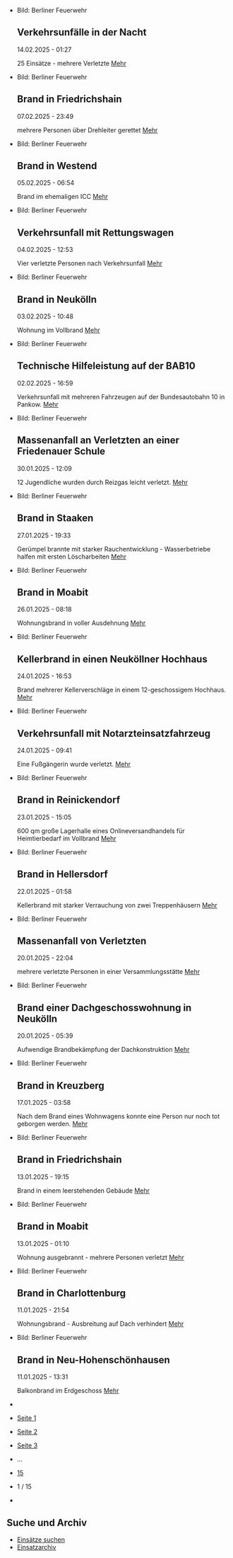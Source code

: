 * Bild: Berliner Feuerwehr

  Verkehrsunfälle in der Nacht
  ----------

   14.02.2025 - 01:27

   25 Einsätze - mehrere Verletzte
  [Mehr](https://www.berliner-feuerwehr.de/aktuelles/einsaetze/verkehrsunfaelle-in-der-nacht-4793/)

* Bild: Berliner Feuerwehr

  Brand in Friedrichshain
  ----------

   07.02.2025 - 23:49

   mehrere Personen über Drehleiter gerettet
  [Mehr](https://www.berliner-feuerwehr.de/aktuelles/einsaetze/brand-in-friedrichshain-7-4791/)

* Bild: Berliner Feuerwehr

  Brand in Westend
  ----------

   05.02.2025 - 06:54

   Brand im ehemaligen ICC
  [Mehr](https://www.berliner-feuerwehr.de/aktuelles/einsaetze/brand-in-westend-3-4789/)

* Bild: Berliner Feuerwehr

  Verkehrsunfall mit Rettungswagen
  ----------

   04.02.2025 - 12:53

   Vier verletzte Personen nach Verkehrsunfall
  [Mehr](https://www.berliner-feuerwehr.de/aktuelles/einsaetze/verkehrsunfall-mit-rettungswagen-4788/)

* Bild: Berliner Feuerwehr

  Brand in Neukölln
  ----------

   03.02.2025 - 10:48

   Wohnung im Vollbrand
  [Mehr](https://www.berliner-feuerwehr.de/aktuelles/einsaetze/brand-in-neukoelln-13-4784/)

* Bild: Berliner Feuerwehr

  Technische Hilfeleistung auf der BAB10
  ----------

   02.02.2025 - 16:59

   Verkehrsunfall mit mehreren Fahrzeugen auf der Bundesautobahn 10 in Pankow.
  [Mehr](https://www.berliner-feuerwehr.de/aktuelles/einsaetze/technische-hilfeleistung-auf-der-bab10-4783/)

* Bild: Berliner Feuerwehr

  Massenanfall an Verletzten an einer Friedenauer Schule
  ----------

   30.01.2025 - 12:09

   12 Jugendliche wurden durch Reizgas leicht verletzt.
  [Mehr](https://www.berliner-feuerwehr.de/aktuelles/einsaetze/massenanfall-an-verletzten-an-einer-friedenauer-schule-4781/)

* Bild: Berliner Feuerwehr

  Brand in Staaken
  ----------

   27.01.2025 - 19:33

   Gerümpel brannte mit starker Rauchentwicklung - Wasserbetriebe halfen mit ersten Löscharbeiten
  [Mehr](https://www.berliner-feuerwehr.de/aktuelles/einsaetze/brand-in-staaken-11-4779/)

* Bild: Berliner Feuerwehr

  Brand in Moabit
  ----------

   26.01.2025 - 08:18

   Wohnungsbrand in voller Ausdehnung
  [Mehr](https://www.berliner-feuerwehr.de/aktuelles/einsaetze/brand-in-moabit-11-4778/)

* Bild: Berliner Feuerwehr

  Kellerbrand in einen Neuköllner Hochhaus
  ----------

   24.01.2025 - 16:53

   Brand mehrerer Kellerverschläge in einem 12-geschossigem Hochhaus.
  [Mehr](https://www.berliner-feuerwehr.de/aktuelles/einsaetze/kellerbrand-in-einen-neukoellner-hochhaus-4777/)

* Bild: Berliner Feuerwehr

  Verkehrsunfall mit Notarzteinsatzfahrzeug
  ----------

   24.01.2025 - 09:41

   Eine Fußgängerin wurde verletzt.
  [Mehr](https://www.berliner-feuerwehr.de/aktuelles/einsaetze/verkehrsunfall-mit-notarzteinsatzfahrzeug-4776/)

* Bild: Berliner Feuerwehr

  Brand in Reinickendorf
  ----------

   23.01.2025 - 15:05

   600 qm große Lagerhalle eines Onlineversandhandels für Heimtierbedarf im Vollbrand
  [Mehr](https://www.berliner-feuerwehr.de/aktuelles/einsaetze/brand-in-reinickendorf-14-4775/)

* Bild: Berliner Feuerwehr

  Brand in Hellersdorf
  ----------

   22.01.2025 - 01:58

   Kellerbrand mit starker Verrauchung von zwei Treppenhäusern
  [Mehr](https://www.berliner-feuerwehr.de/aktuelles/einsaetze/brand-in-hellersdorf-7-4774/)

* Bild: Berliner Feuerwehr

  Massenanfall von Verletzten
  ----------

   20.01.2025 - 22:04

   mehrere verletzte Personen in einer Versammlungsstätte
  [Mehr](https://www.berliner-feuerwehr.de/aktuelles/einsaetze/massenanfall-von-verletzten-1-4773/)

* Bild: Berliner Feuerwehr

  Brand einer Dachgeschosswohnung in Neukölln
  ----------

   20.01.2025 - 05:39

   Aufwendige Brandbekämpfung der Dachkonstruktion
  [Mehr](https://www.berliner-feuerwehr.de/aktuelles/einsaetze/brand-einer-dachgeschosswohnung-in-neukoelln-4772/)

* Bild: Berliner Feuerwehr

  Brand in Kreuzberg
  ----------

   17.01.2025 - 03:58

   Nach dem Brand eines Wohnwagens konnte eine Person nur noch tot geborgen werden.
  [Mehr](https://www.berliner-feuerwehr.de/aktuelles/einsaetze/brand-in-kreuzberg-23-4771/)

* Bild: Berliner Feuerwehr

  Brand in Friedrichshain
  ----------

   13.01.2025 - 19:15

   Brand in einem leerstehenden Gebäude
  [Mehr](https://www.berliner-feuerwehr.de/aktuelles/einsaetze/brand-in-fennpfuhl-5-4770/)

* Bild: Berliner Feuerwehr

  Brand in Moabit
  ----------

   13.01.2025 - 01:10

   Wohnung ausgebrannt - mehrere Personen verletzt
  [Mehr](https://www.berliner-feuerwehr.de/aktuelles/einsaetze/brand-in-moabit-10-4769/)

* Bild: Berliner Feuerwehr

  Brand in Charlottenburg
  ----------

   11.01.2025 - 21:54

   Wohnungsbrand - Ausbreitung auf Dach verhindert
  [Mehr](https://www.berliner-feuerwehr.de/aktuelles/einsaetze/brand-in-charlottenburg-13-4768/)

* Bild: Berliner Feuerwehr

  Brand in Neu-Hohenschönhausen
  ----------

   11.01.2025 - 13:31

   Balkonbrand im Erdgeschoss
  [Mehr](https://www.berliner-feuerwehr.de/aktuelles/einsaetze/brand-in-neu-hohenschoenhausen-10-4767/)

* []()
* [Seite 1](https://www.berliner-feuerwehr.de/aktuelles/einsaetze/1/)
* [Seite 2](https://www.berliner-feuerwehr.de/aktuelles/einsaetze/2/)
* [Seite 3](https://www.berliner-feuerwehr.de/aktuelles/einsaetze/3/)
* …
* [15](https://www.berliner-feuerwehr.de/aktuelles/einsaetze/15/)
* 1 / 15
* [](https://www.berliner-feuerwehr.de/aktuelles/einsaetze/2/)

Suche und Archiv
----------

* [Einsätze suchen](https://www.berliner-feuerwehr.de/aktuelles/einsaetze/einsatzsuche/)
* [Einsatzarchiv](https://www.berliner-feuerwehr.de/aktuelles/einsaetze/einsatzarchiv/)
